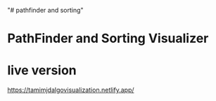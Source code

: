 "# pathfinder and sorting" 
# PathFinder and Sorting Visualizer

# live version
https://tamimjdalgovisualization.netlify.app/
